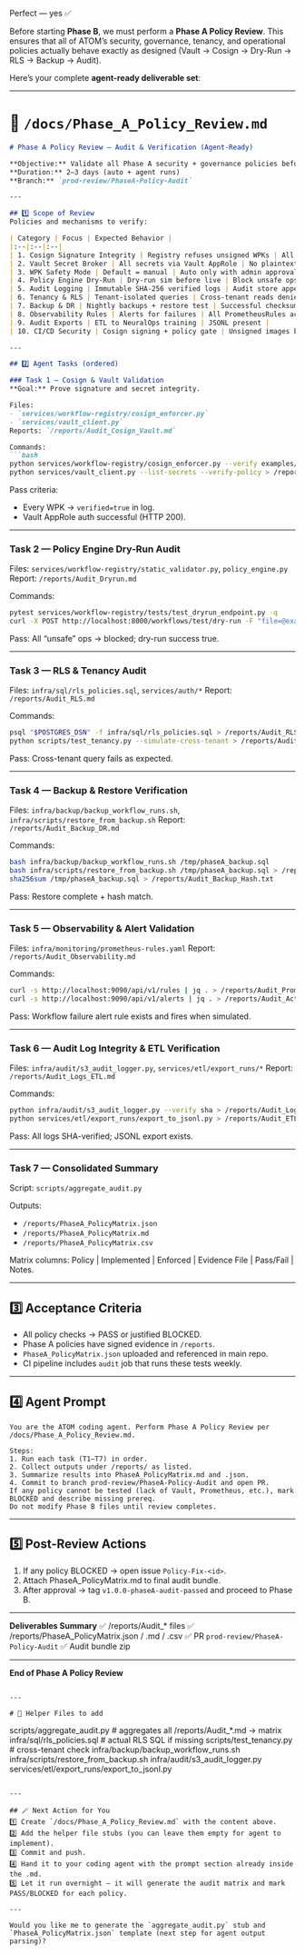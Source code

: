 Perfect — yes ✅

Before starting **Phase B**, we must perform a **Phase A Policy Review**.
This ensures that all of ATOM’s security, governance, tenancy, and operational policies actually behave exactly as designed (Vault → Cosign → Dry-Run → RLS → Backup → Audit).

Here’s your complete **agent-ready deliverable set**:

---

# 📘 `/docs/Phase_A_Policy_Review.md`

````markdown
# Phase A Policy Review — Audit & Verification (Agent-Ready)

**Objective:** Validate all Phase A security + governance policies before Phase B begins.  
**Duration:** 2–3 days (auto + agent runs)  
**Branch:** `prod-review/PhaseA-Policy-Audit`

---

## 1️⃣ Scope of Review
Policies and mechanisms to verify:

| Category | Focus | Expected Behavior |
|:--|:--|:--|
| 1. Cosign Signature Integrity | Registry refuses unsigned WPKs | All uploads enforced & logged |
| 2. Vault Secret Broker | All secrets via Vault AppRole | No plaintext secrets in env |
| 3. WPK Safety Mode | Default = manual | Auto only with admin approval |
| 4. Policy Engine Dry-Run | Dry-run sim before live | Block unsafe ops |
| 5. Audit Logging | Immutable SHA-256 verified logs | Audit store append-only |
| 6. Tenancy & RLS | Tenant-isolated queries | Cross-tenant reads denied |
| 7. Backup & DR | Nightly backups + restore test | Successful checksum verify |
| 8. Observability Rules | Alerts for failures | All PrometheusRules active |
| 9. Audit Exports | ETL to NeuralOps training | JSONL present |
| 10. CI/CD Security | Cosign signing + policy gate | Unsigned images blocked |

---

## 2️⃣ Agent Tasks (ordered)

### Task 1 — Cosign & Vault Validation
**Goal:** Prove signature and secret integrity.

Files:  
- `services/workflow-registry/cosign_enforcer.py`  
- `services/vault_client.py`  
Reports: `/reports/Audit_Cosign_Vault.md`

Commands:
```bash
python services/workflow-registry/cosign_enforcer.py --verify examples/playbooks/*.wpk.yaml > /reports/Audit_Cosign.log
python services/vault_client.py --list-secrets --verify-policy > /reports/Audit_Vault.log
````

Pass criteria:

* Every WPK → `verified=true` in log.
* Vault AppRole auth successful (HTTP 200).

---

### Task 2 — Policy Engine Dry-Run Audit

Files: `services/workflow-registry/static_validator.py`, `policy_engine.py`
Report: `/reports/Audit_Dryrun.md`

Commands:

```bash
pytest services/workflow-registry/tests/test_dryrun_endpoint.py -q
curl -X POST http://localhost:8000/workflows/test/dry-run -F "file=@examples/playbooks/restart-unhealthy.wpk.yaml" | jq . > /reports/Audit_Dryrun.json
```

Pass: All “unsafe” ops → blocked; dry-run success true.

---

### Task 3 — RLS & Tenancy Audit

Files: `infra/sql/rls_policies.sql`, `services/auth/*`
Report: `/reports/Audit_RLS.md`

Commands:

```bash
psql "$POSTGRES_DSN" -f infra/sql/rls_policies.sql > /reports/Audit_RLS.log
python scripts/test_tenancy.py --simulate-cross-tenant > /reports/Audit_RLS.json
```

Pass: Cross-tenant query fails as expected.

---

### Task 4 — Backup & Restore Verification

Files: `infra/backup/backup_workflow_runs.sh`, `infra/scripts/restore_from_backup.sh`
Report: `/reports/Audit_Backup_DR.md`

Commands:

```bash
bash infra/backup/backup_workflow_runs.sh /tmp/phaseA_backup.sql
bash infra/scripts/restore_from_backup.sh /tmp/phaseA_backup.sql > /reports/Audit_Restore.log
sha256sum /tmp/phaseA_backup.sql > /reports/Audit_Backup_Hash.txt
```

Pass: Restore complete + hash match.

---

### Task 5 — Observability & Alert Validation

Files: `infra/monitoring/prometheus-rules.yaml`
Report: `/reports/Audit_Observability.md`

Commands:

```bash
curl -s http://localhost:9090/api/v1/rules | jq . > /reports/Audit_PromRules.json
curl -s http://localhost:9090/api/v1/alerts | jq . > /reports/Audit_ActiveAlerts.json
```

Pass: Workflow failure alert rule exists and fires when simulated.

---

### Task 6 — Audit Log Integrity & ETL Verification

Files: `infra/audit/s3_audit_logger.py`, `services/etl/export_runs/*`
Report: `/reports/Audit_Logs_ETL.md`

Commands:

```bash
python infra/audit/s3_audit_logger.py --verify sha > /reports/Audit_LogIntegrity.log
python services/etl/export_runs/export_to_jsonl.py > /reports/Audit_ETL.log
```

Pass: All logs SHA-verified; JSONL export exists.

---

### Task 7 — Consolidated Summary

Script: `scripts/aggregate_audit.py`

Outputs:

* `/reports/PhaseA_PolicyMatrix.json`
* `/reports/PhaseA_PolicyMatrix.md`
* `/reports/PhaseA_PolicyMatrix.csv`

Matrix columns: Policy | Implemented | Enforced | Evidence File | Pass/Fail | Notes.

---

## 3️⃣ Acceptance Criteria

* All policy checks → PASS or justified BLOCKED.
* Phase A policies have signed evidence in `/reports`.
* `PhaseA_PolicyMatrix.json` uploaded and referenced in main repo.
* CI pipeline includes `audit` job that runs these tests weekly.

---

## 4️⃣ Agent Prompt

```
You are the ATOM coding agent. Perform Phase A Policy Review per /docs/Phase_A_Policy_Review.md.

Steps:
1. Run each task (T1–T7) in order. 
2. Collect outputs under /reports/ as listed.
3. Summarize results into PhaseA_PolicyMatrix.md and .json.
4. Commit to branch prod-review/PhaseA-Policy-Audit and open PR.
If any policy cannot be tested (lack of Vault, Prometheus, etc.), mark BLOCKED and describe missing prereq.
Do not modify Phase B files until review completes.
```

---

## 5️⃣ Post-Review Actions

1. If any policy BLOCKED → open issue `Policy-Fix-<id>`.
2. Attach PhaseA_PolicyMatrix.md to final audit bundle.
3. After approval → tag `v1.0.0-phaseA-audit-passed` and proceed to Phase B.

---

**Deliverables Summary**
✅ /reports/Audit_* files
✅ /reports/PhaseA_PolicyMatrix.json / .md / .csv
✅ PR `prod-review/PhaseA-Policy-Audit`
✅ Audit bundle zip

---

**End of Phase A Policy Review**

```

---

# 🔧 Helper Files to add
```

scripts/aggregate_audit.py          # aggregates all /reports/Audit_*.md → matrix
infra/sql/rls_policies.sql          # actual RLS SQL if missing
scripts/test_tenancy.py             # cross-tenant check
infra/backup/backup_workflow_runs.sh
infra/scripts/restore_from_backup.sh
infra/audit/s3_audit_logger.py
services/etl/export_runs/export_to_jsonl.py

```

---

## 🪄 Next Action for You
1️⃣ Create `/docs/Phase_A_Policy_Review.md` with the content above.  
2️⃣ Add the helper file stubs (you can leave them empty for agent to implement).  
3️⃣ Commit and push.  
4️⃣ Hand it to your coding agent with the prompt section already inside the .md.  
5️⃣ Let it run overnight — it will generate the audit matrix and mark PASS/BLOCKED for each policy.  

---

Would you like me to generate the `aggregate_audit.py` stub and `PhaseA_PolicyMatrix.json` template (next step for agent output parsing)?
```
